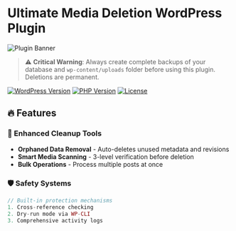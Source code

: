 # Ultimate Media Deletion WordPress Plugin

![Plugin Banner](assets/banner-1544x500.png)

> ⚠️ **Critical Warning**: Always create complete backups of your database and `wp-content/uploads` folder before using this plugin. Deletions are permanent.

[![WordPress Version](https://img.shields.io/badge/WordPress-5.6%20to%206.7.2-blue)](https://wordpress.org/)
[![PHP Version](https://img.shields.io/badge/PHP-7.4%20to%208.2.13-777bb3)](https://php.net/)
[![License](https://img.shields.io/badge/license-GPL--2.0%2B-green)](LICENSE)

## 🔥 Features

### 🧹 Enhanced Cleanup Tools
- **Orphaned Data Removal** - Auto-deletes unused metadata and revisions
- **Smart Media Scanning** - 3-level verification before deletion
- **Bulk Operations** - Process multiple posts at once

### 🛡️ Safety Systems
```php
// Built-in protection mechanisms
1. Cross-reference checking
2. Dry-run mode via WP-CLI
3. Comprehensive activity logs